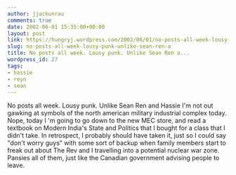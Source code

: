 ```yaml
---
author: jjackunrau
comments: true
date: 2002-06-01 15:35:00+00:00
layout: post
link: https://hungryj.wordpress.com/2002/06/01/no-posts-all-week-lousy-punk-unlike-sean-ren-a/
slug: no-posts-all-week-lousy-punk-unlike-sean-ren-a
title: No posts all week. Lousy punk. Unlike Sean Ren a...
wordpress_id: 27
tags:
- hassie
- reyn
- sean
---
```


No posts all week.  Lousy punk.  Unlike Sean Ren and Hassie I'm not out gawking at symbols of the north american military industrial complex today.  Nope, today I 'm going to go down to the new MEC store, and read a textbook on Modern India's State and Politics that I bought for a class that I didn't take.  In retrospect, I probably should have taken it, just so I could say "don't worry guys" with some sort of backup when family members start to freak out about The Rev and I travelling into a potential nuclear war zone.  Pansies all of them, just like the Canadian government advising people to leave.
